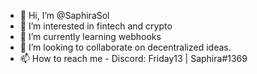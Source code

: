 - 👋 Hi, I’m @SaphiraSol
- 👀 I’m interested in fintech and crypto
- 🌱 I’m currently learning webhooks
- 💞️ I’m looking to collaborate on decentralized ideas. 
- 📫 How to reach me - Discord: Friday13 | Saphira#1369 

<!---
SaphiraSol/SaphiraSol is a ✨ special ✨ repository because its `README.md` (this file) appears on your GitHub profile.
You can click the Preview link to take a look at your changes.
--->
